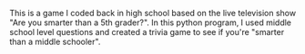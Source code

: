 This is a game I coded back in high school based on the live television show "Are you smarter than a 5th grader?". 
In this python program, I used middle school level questions and created a trivia game to see if you're "smarter than a middle schooler".
